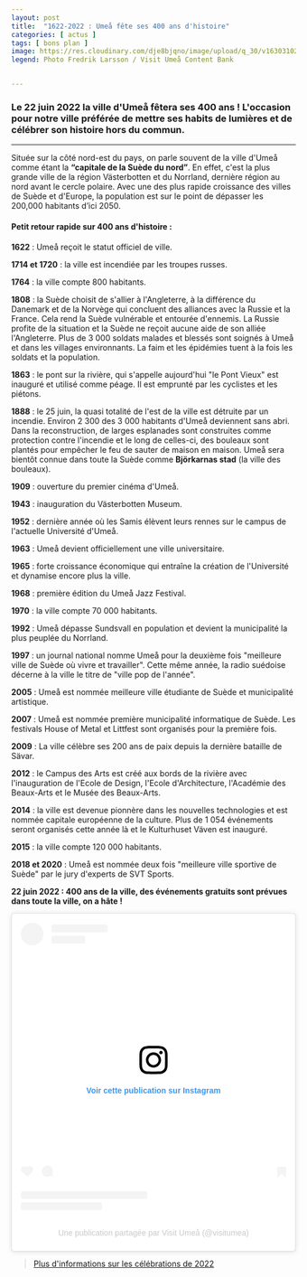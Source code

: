 ```yaml
---
layout: post
title:  "1622-2022 : Umeå fête ses 400 ans d'histoire"
categories: [ actus ]
tags: [ bons plan ]
image: https://res.cloudinary.com/dje8bjqno/image/upload/q_30/v1630310228/compressed/centre-ville-umea.jpg "Panorama-du-centre-ville-d-umea"
legend: Photo Fredrik Larsson / Visit Umeå Content Bank


---
```

<h3>Le 22 juin 2022 la ville d'Umeå fêtera ses 400 ans ! L'occasion pour notre ville préférée de mettre ses habits de lumières et de célébrer son histoire hors du commun.</h3>

*********************

Située sur la côté nord-est du pays, on parle souvent de la ville d'Umeå comme étant la **“capitale de la Suède du nord”**. En effet, c'est la plus grande ville de la région Västerbotten et du Norrland, dernière région au nord avant le cercle polaire. Avec une des plus rapide croissance des villes de Suède et d'Europe, la population est sur le point de dépasser les 200,000 habitants d’ici 2050. 

<h4>Petit retour rapide sur 400 ans d'histoire :</h4>

**1622** : Umeå reçoit le statut officiel de ville.  

**1714 et 1720** : la ville est incendiée par les troupes russes.  

**1764** : la ville compte 800 habitants.  

**1808** : la Suède choisit de s'allier à l'Angleterre, à la différence du Danemark et de la Norvège qui concluent des alliances avec la Russie et la France. Cela rend la Suède vulnérable et entourée d'ennemis. La Russie profite de la situation et la Suède ne reçoit aucune aide de son alliée l'Angleterre. Plus de 3 000 soldats malades et blessés sont soignés à Umeå et dans les villages environnants. La faim et les épidémies tuent à la fois les soldats et la population.  

**1863** : le pont sur la rivière, qui s'appelle aujourd'hui "le Pont Vieux" est inauguré et utilisé comme péage. Il est emprunté par les cyclistes et les piétons.  

**1888** : le 25 juin, la quasi totalité de l'est de la ville est détruite par un incendie. Environ 2 300 des 3 000 habitants d'Umeå deviennent sans abri. Dans la reconstruction, de larges esplanades sont construites comme protection contre l'incendie et le long de celles-ci, des bouleaux sont plantés pour empêcher le feu de sauter de maison en maison. Umeå sera bientôt connue dans toute la Suède comme **Björkarnas stad** (la ville des bouleaux).  

**1909** : ouverture du premier cinéma d'Umeå.  

**1943** : inauguration du Västerbotten Museum.  

**1952** : dernière année où les Samis élèvent leurs rennes sur le campus de l'actuelle Université d'Umeå.  

**1963** : Umeå devient officiellement une ville universitaire.  

**1965** : forte croissance économique qui entraîne la création de l'Université et dynamise encore plus la ville.  

**1968** : première édition du Umeå Jazz Festival.  

**1970** : la ville compte 70 000 habitants.  

**1992** : Umeå dépasse Sundsvall en population et devient la municipalité la plus peuplée du Norrland.  

**1997** : un journal national nomme Umeå pour la deuxième fois "meilleure ville de Suède où vivre et travailler". Cette même année, la radio suédoise décerne à la ville le titre de "ville pop de l'année".  

**2005** : Umeå est nommée meilleure ville étudiante de Suède et municipalité artistique.  

**2007** : Umeå est nommée première municipalité informatique de Suède. Les festivals House of Metal et Littfest sont organisés pour la première fois.  

**2009** : La ville célèbre ses 200 ans de paix depuis la dernière bataille de Sävar.  

**2012** : le Campus des Arts est créé aux bords de la rivière avec l'inauguration de l'Ecole de Design, l'Ecole d'Architecture, l'Académie des Beaux-Arts et le Musée des Beaux-Arts.  

**2014** : la ville est devenue pionnère dans les nouvelles technologies et est nommée capitale européenne de la culture. Plus de 1 054 événements seront organisés cette année là et le Kulturhuset Väven est inauguré.  

**2015** : la ville compte 120 000 habitants.

**2018 et 2020** : Umeå est nommée deux fois "meilleure ville sportive de Suède" par le jury d'experts de SVT Sports.  

**22 juin 2022 : 400 ans de la ville, des événements gratuits sont prévues dans toute la ville, on a hâte !**  

<blockquote class="instagram-media" data-instgrm-permalink="https://www.instagram.com/p/CN703QvoF92/?utm_source=ig_embed&amp;utm_campaign=loading" data-instgrm-version="13" style=" background:#FFF; border:0; border-radius:3px; box-shadow:0 0 1px 0 rgba(0,0,0,0.5),0 1px 10px 0 rgba(0,0,0,0.15); margin: 1px; max-width:540px; min-width:326px; padding:0; width:99.375%; width:-webkit-calc(100% - 2px); width:calc(100% - 2px);"><div style="padding:16px;"> <a href="https://www.instagram.com/p/CN703QvoF92/?utm_source=ig_embed&amp;utm_campaign=loading" style=" background:#FFFFFF; line-height:0; padding:0 0; text-align:center; text-decoration:none; width:100%;" target="_blank"> <div style=" display: flex; flex-direction: row; align-items: center;"> <div style="background-color: #F4F4F4; border-radius: 50%; flex-grow: 0; height: 40px; margin-right: 14px; width: 40px;"></div> <div style="display: flex; flex-direction: column; flex-grow: 1; justify-content: center;"> <div style=" background-color: #F4F4F4; border-radius: 4px; flex-grow: 0; height: 14px; margin-bottom: 6px; width: 100px;"></div> <div style=" background-color: #F4F4F4; border-radius: 4px; flex-grow: 0; height: 14px; width: 60px;"></div></div></div><div style="padding: 19% 0;"></div> <div style="display:block; height:50px; margin:0 auto 12px; width:50px;"><svg width="50px" height="50px" viewBox="0 0 60 60" version="1.1" xmlns="https://www.w3.org/2000/svg" xmlns:xlink="https://www.w3.org/1999/xlink"><g stroke="none" stroke-width="1" fill="none" fill-rule="evenodd"><g transform="translate(-511.000000, -20.000000)" fill="#000000"><g><path d="M556.869,30.41 C554.814,30.41 553.148,32.076 553.148,34.131 C553.148,36.186 554.814,37.852 556.869,37.852 C558.924,37.852 560.59,36.186 560.59,34.131 C560.59,32.076 558.924,30.41 556.869,30.41 M541,60.657 C535.114,60.657 530.342,55.887 530.342,50 C530.342,44.114 535.114,39.342 541,39.342 C546.887,39.342 551.658,44.114 551.658,50 C551.658,55.887 546.887,60.657 541,60.657 M541,33.886 C532.1,33.886 524.886,41.1 524.886,50 C524.886,58.899 532.1,66.113 541,66.113 C549.9,66.113 557.115,58.899 557.115,50 C557.115,41.1 549.9,33.886 541,33.886 M565.378,62.101 C565.244,65.022 564.756,66.606 564.346,67.663 C563.803,69.06 563.154,70.057 562.106,71.106 C561.058,72.155 560.06,72.803 558.662,73.347 C557.607,73.757 556.021,74.244 553.102,74.378 C549.944,74.521 548.997,74.552 541,74.552 C533.003,74.552 532.056,74.521 528.898,74.378 C525.979,74.244 524.393,73.757 523.338,73.347 C521.94,72.803 520.942,72.155 519.894,71.106 C518.846,70.057 518.197,69.06 517.654,67.663 C517.244,66.606 516.755,65.022 516.623,62.101 C516.479,58.943 516.448,57.996 516.448,50 C516.448,42.003 516.479,41.056 516.623,37.899 C516.755,34.978 517.244,33.391 517.654,32.338 C518.197,30.938 518.846,29.942 519.894,28.894 C520.942,27.846 521.94,27.196 523.338,26.654 C524.393,26.244 525.979,25.756 528.898,25.623 C532.057,25.479 533.004,25.448 541,25.448 C548.997,25.448 549.943,25.479 553.102,25.623 C556.021,25.756 557.607,26.244 558.662,26.654 C560.06,27.196 561.058,27.846 562.106,28.894 C563.154,29.942 563.803,30.938 564.346,32.338 C564.756,33.391 565.244,34.978 565.378,37.899 C565.522,41.056 565.552,42.003 565.552,50 C565.552,57.996 565.522,58.943 565.378,62.101 M570.82,37.631 C570.674,34.438 570.167,32.258 569.425,30.349 C568.659,28.377 567.633,26.702 565.965,25.035 C564.297,23.368 562.623,22.342 560.652,21.575 C558.743,20.834 556.562,20.326 553.369,20.18 C550.169,20.033 549.148,20 541,20 C532.853,20 531.831,20.033 528.631,20.18 C525.438,20.326 523.257,20.834 521.349,21.575 C519.376,22.342 517.703,23.368 516.035,25.035 C514.368,26.702 513.342,28.377 512.574,30.349 C511.834,32.258 511.326,34.438 511.181,37.631 C511.035,40.831 511,41.851 511,50 C511,58.147 511.035,59.17 511.181,62.369 C511.326,65.562 511.834,67.743 512.574,69.651 C513.342,71.625 514.368,73.296 516.035,74.965 C517.703,76.634 519.376,77.658 521.349,78.425 C523.257,79.167 525.438,79.673 528.631,79.82 C531.831,79.965 532.853,80.001 541,80.001 C549.148,80.001 550.169,79.965 553.369,79.82 C556.562,79.673 558.743,79.167 560.652,78.425 C562.623,77.658 564.297,76.634 565.965,74.965 C567.633,73.296 568.659,71.625 569.425,69.651 C570.167,67.743 570.674,65.562 570.82,62.369 C570.966,59.17 571,58.147 571,50 C571,41.851 570.966,40.831 570.82,37.631"></path></g></g></g></svg></div><div style="padding-top: 8px;"> <div style=" color:#3897f0; font-family:Arial,sans-serif; font-size:14px; font-style:normal; font-weight:550; line-height:18px;"> Voir cette publication sur Instagram</div></div><div style="padding: 12.5% 0;"></div> <div style="display: flex; flex-direction: row; margin-bottom: 14px; align-items: center;"><div> <div style="background-color: #F4F4F4; border-radius: 50%; height: 12.5px; width: 12.5px; transform: translateX(0px) translateY(7px);"></div> <div style="background-color: #F4F4F4; height: 12.5px; transform: rotate(-45deg) translateX(3px) translateY(1px); width: 12.5px; flex-grow: 0; margin-right: 14px; margin-left: 2px;"></div> <div style="background-color: #F4F4F4; border-radius: 50%; height: 12.5px; width: 12.5px; transform: translateX(9px) translateY(-18px);"></div></div><div style="margin-left: 8px;"> <div style=" background-color: #F4F4F4; border-radius: 50%; flex-grow: 0; height: 20px; width: 20px;"></div> <div style=" width: 0; height: 0; border-top: 2px solid transparent; border-left: 6px solid #f4f4f4; border-bottom: 2px solid transparent; transform: translateX(16px) translateY(-4px) rotate(30deg)"></div></div><div style="margin-left: auto;"> <div style=" width: 0px; border-top: 8px solid #F4F4F4; border-right: 8px solid transparent; transform: translateY(16px);"></div> <div style=" background-color: #F4F4F4; flex-grow: 0; height: 12px; width: 16px; transform: translateY(-4px);"></div> <div style=" width: 0; height: 0; border-top: 8px solid #F4F4F4; border-left: 8px solid transparent; transform: translateY(-4px) translateX(8px);"></div></div></div> <div style="display: flex; flex-direction: column; flex-grow: 1; justify-content: center; margin-bottom: 24px;"> <div style=" background-color: #F4F4F4; border-radius: 4px; flex-grow: 0; height: 14px; margin-bottom: 6px; width: 224px;"></div> <div style=" background-color: #F4F4F4; border-radius: 4px; flex-grow: 0; height: 14px; width: 144px;"></div></div></a><p style=" color:#c9c8cd; font-family:Arial,sans-serif; font-size:14px; line-height:17px; margin-bottom:0; margin-top:8px; overflow:hidden; padding:8px 0 7px; text-align:center; text-overflow:ellipsis; white-space:nowrap;"><a href="https://www.instagram.com/p/CN703QvoF92/?utm_source=ig_embed&amp;utm_campaign=loading" style=" color:#c9c8cd; font-family:Arial,sans-serif; font-size:14px; font-style:normal; font-weight:normal; line-height:17px; text-decoration:none;" target="_blank">Une publication partagée par Visit Umeå (@visitumea)</a></p></div></blockquote> <script async src="//www.instagram.com/embed.js"></script>

><a href="https://www.umea400.se/" target="_blank">Plus d'informations sur les célébrations de 2022</a>